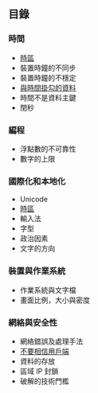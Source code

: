 ## 目錄

### 時間

* [時區](article/timezone.md)
* 裝置時鐘的不同步
* 裝置時鐘的不穩定
* [與時間掛勾的資料](article/time_related_data.md)
* 時間不是資料主鍵
* 閏秒

### 編程

* 浮點數的不可靠性
* 數字的上限

### 國際化和本地化

* Unicode
* [時區](article/timezone.md)
* 輸入法
* 字型
* 政治因素
* 文字的方向

### 裝置與作業系統

* 作業系統與文字檔
* 畫面比例，大小與密度

### 網絡與安全性

* 網絡錯誤及處理手法
* [不要相信用戶端](article/dont_trust_client.md)
* 資料的存放
* 區域 IP 封鎖
* 破解的技術門檻
